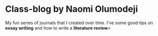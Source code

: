# Class-blog by Naomi Olumodeji

My fun series of journals that I created over time. I've some good tips on **essay writing** and how to write a **literature review**>
